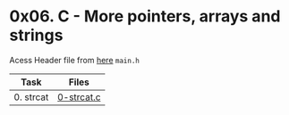 # 0x06. C - More pointers, arrays and strings

Acess Header file from [here](./main.h) `main.h`

|Task|Files|
|----|-----|
|0. strcat|[0-strcat.c](./0-strcat.c)|

